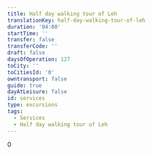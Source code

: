 ```yaml
---
title: Half day walking tour of Leh
translationKey: half-day-walking-tour-of-leh
duration: '04:00'
startTime: ''
transfer: false
transferCode: ''
draft: false
daysOfOperation: 127
toCity: ''
toCitiesId: '0'
owntransport: false
guide: true
dayAtLeisure: false
id: services
type: excursions
tags:
  - Services
  - Half day walking tour of Leh
---
```

0